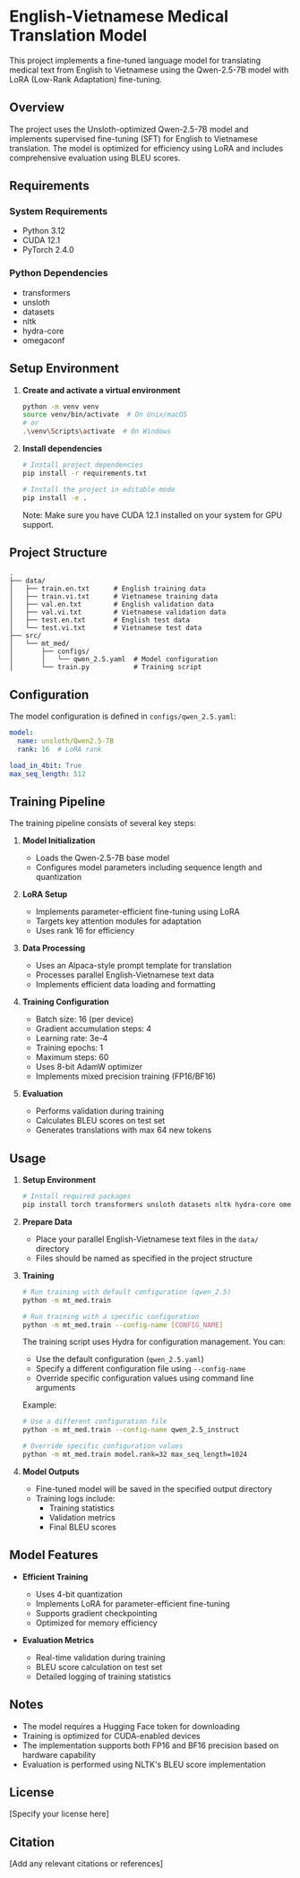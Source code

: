 # English-Vietnamese Medical Translation Model

This project implements a fine-tuned language model for translating medical text from English to Vietnamese using the Qwen-2.5-7B model with LoRA (Low-Rank Adaptation) fine-tuning.

## Overview

The project uses the Unsloth-optimized Qwen-2.5-7B model and implements supervised fine-tuning (SFT) for English to Vietnamese translation. The model is optimized for efficiency using LoRA and includes comprehensive evaluation using BLEU scores.

## Requirements

### System Requirements
- Python 3.12
- CUDA 12.1
- PyTorch 2.4.0

### Python Dependencies
- transformers
- unsloth
- datasets
- nltk
- hydra-core
- omegaconf

## Setup Environment

1. **Create and activate a virtual environment**
   ```bash
   python -m venv venv
   source venv/bin/activate  # On Unix/macOS
   # or
   .\venv\Scripts\activate  # On Windows
   ```

2. **Install dependencies**
   ```bash
   # Install project dependencies
   pip install -r requirements.txt

   # Install the project in editable mode
   pip install -e .
   ```

   Note: Make sure you have CUDA 12.1 installed on your system for GPU support.

## Project Structure

```
.
├── data/
│   ├── train.en.txt      # English training data
│   ├── train.vi.txt      # Vietnamese training data
│   ├── val.en.txt        # English validation data
│   ├── val.vi.txt        # Vietnamese validation data
│   ├── test.en.txt       # English test data
│   └── test.vi.txt       # Vietnamese test data
├── src/
│   └── mt_med/
│       ├── configs/
│       │   └── qwen_2.5.yaml  # Model configuration
│       └── train.py           # Training script
```

## Configuration

The model configuration is defined in `configs/qwen_2.5.yaml`:

```yaml
model:
  name: unsloth/Qwen2.5-7B
  rank: 16  # LoRA rank

load_in_4bit: True
max_seq_length: 512
```

## Training Pipeline

The training pipeline consists of several key steps:

1. **Model Initialization**
   - Loads the Qwen-2.5-7B base model
   - Configures model parameters including sequence length and quantization

2. **LoRA Setup**
   - Implements parameter-efficient fine-tuning using LoRA
   - Targets key attention modules for adaptation
   - Uses rank 16 for efficiency

3. **Data Processing**
   - Uses an Alpaca-style prompt template for translation
   - Processes parallel English-Vietnamese text data
   - Implements efficient data loading and formatting

4. **Training Configuration**
   - Batch size: 16 (per device)
   - Gradient accumulation steps: 4
   - Learning rate: 3e-4
   - Training epochs: 1
   - Maximum steps: 60
   - Uses 8-bit AdamW optimizer
   - Implements mixed precision training (FP16/BF16)

5. **Evaluation**
   - Performs validation during training
   - Calculates BLEU scores on test set
   - Generates translations with max 64 new tokens

## Usage

1. **Setup Environment**
   ```bash
   # Install required packages
   pip install torch transformers unsloth datasets nltk hydra-core omegaconf
   ```

2. **Prepare Data**
   - Place your parallel English-Vietnamese text files in the `data/` directory
   - Files should be named as specified in the project structure

3. **Training**
   ```bash
   # Run training with default configuration (qwen_2.5)
   python -m mt_med.train

   # Run training with a specific configuration
   python -m mt_med.train --config-name [CONFIG_NAME]
   ```
   
   The training script uses Hydra for configuration management. You can:
   - Use the default configuration (`qwen_2.5.yaml`)
   - Specify a different configuration file using `--config-name`
   - Override specific configuration values using command line arguments

   Example:
   ```bash
   # Use a different configuration file
   python -m mt_med.train --config-name qwen_2.5_instruct

   # Override specific configuration values
   python -m mt_med.train model.rank=32 max_seq_length=1024
   ```

4. **Model Outputs**
   - Fine-tuned model will be saved in the specified output directory
   - Training logs include:
     - Training statistics
     - Validation metrics
     - Final BLEU scores

## Model Features

- **Efficient Training**
  - Uses 4-bit quantization
  - Implements LoRA for parameter-efficient fine-tuning
  - Supports gradient checkpointing
  - Optimized for memory efficiency

- **Evaluation Metrics**
  - Real-time validation during training
  - BLEU score calculation on test set
  - Detailed logging of training statistics

## Notes

- The model requires a Hugging Face token for downloading
- Training is optimized for CUDA-enabled devices
- The implementation supports both FP16 and BF16 precision based on hardware capability
- Evaluation is performed using NLTK's BLEU score implementation

## License

[Specify your license here]

## Citation

[Add any relevant citations or references]
